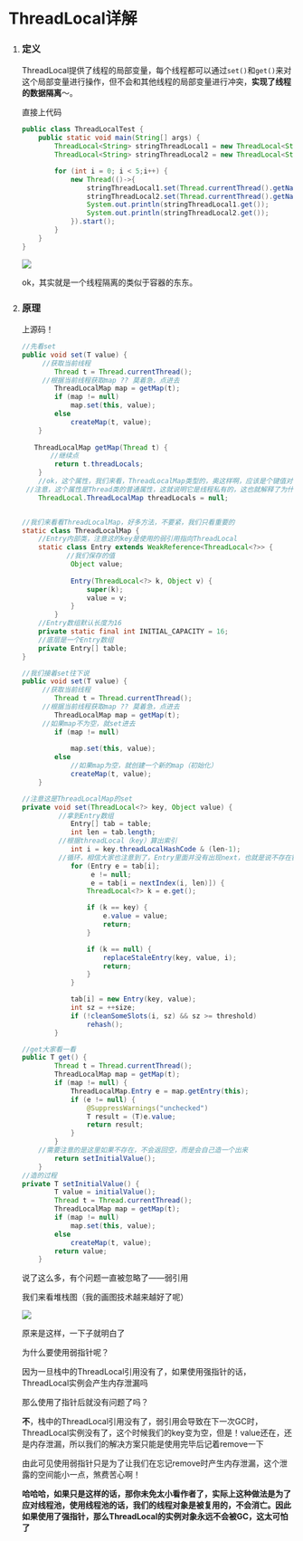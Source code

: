 # ThreadLocal详解

1. ### 定义

    ThreadLocal提供了线程的局部变量，每个线程都可以通过`set()`和`get()`来对这个局部变量进行操作，但不会和其他线程的局部变量进行冲突，**实现了线程的数据隔离**～。 

   直接上代码

   ```java
   public class ThreadLocalTest {
       public static void main(String[] args) {
           ThreadLocal<String> stringThreadLocal1 = new ThreadLocal<String>();
           ThreadLocal<String> stringThreadLocal2 = new ThreadLocal<String>();
   
           for (int i = 0; i < 5;i++) {
               new Thread(()->{
                   stringThreadLocal1.set(Thread.currentThread().getName()+"a");
                   stringThreadLocal2.set(Thread.currentThread().getName()+"b");
                   System.out.println(stringThreadLocal1.get());
                   System.out.println(stringThreadLocal2.get());
               }).start();
           }
       }
   }
   ```

   ![](https://pic.imgdb.cn/item/603ce0335f4313ce2569aa8c.png)

   ok，其实就是一个线程隔离的类似于容器的东东。

2. ### 原理

   上源码！

   ```java
   //先看set
   public void set(T value) {
       	//获取当前线程
           Thread t = Thread.currentThread();
       	//根据当前线程获取map ?? 莫着急，点进去
           ThreadLocalMap map = getMap(t);
           if (map != null)
               map.set(this, value);
           else
               createMap(t, value);
       }
       
      ThreadLocalMap getMap(Thread t) {
          //继续点
           return t.threadLocals;
       }
       //ok，这个属性，我们来看，ThreadLocalMap类型的，奥这样啊，应该是个键值对
   	//注意，这个属性是Thread类的普通属性，这就说明它是线程私有的，这也就解释了为什么它实现了线程的数据隔离
       ThreadLocal.ThreadLocalMap threadLocals = null;
   
   
   //我们来看看ThreadLocalMap，好多方法，不要紧，我们只看重要的
   static class ThreadLocalMap {
       //Entry内部类，注意这的key是使用的弱引用指向ThreadLocal
       static class Entry extends WeakReference<ThreadLocal<?>> {
              //我们保存的值
               Object value;
   			
               Entry(ThreadLocal<?> k, Object v) {
                   super(k);
                   value = v;
               }
           }
       //Entry数组默认长度为16
       private static final int INITIAL_CAPACITY = 16;
       //底层是一个Entry数组 
       private Entry[] table;
   }
   
   //我们接着set往下说
   public void set(T value) {
       	//获取当前线程
           Thread t = Thread.currentThread();
       	//根据当前线程获取map ?? 莫着急，点进去
           ThreadLocalMap map = getMap(t);
       	//如果map不为空，就set进去
           if (map != null)
           
               map.set(this, value);
           else
               //如果map为空，就创建一个新的map（初始化）
               createMap(t, value);
       }
   
   //注意这是ThreadLocalMap的set
   private void set(ThreadLocal<?> key, Object value) {
   			//拿到Entry数组
               Entry[] tab = table;
               int len = tab.length;
       		//根据threadLocal（key）算出索引
               int i = key.threadLocalHashCode & (len-1);
   			//循环，相信大家也注意到了，Entry里面并没有出现next，也就是说不存在链表，那他是咋处理			hash冲突的呢，其实很简单，一直往后遍历就可以了，找到第一个为空的位子，但是因为这种原因，查				找起来的速度肯定比较慢
               for (Entry e = tab[i];
                    e != null;
                    e = tab[i = nextIndex(i, len)]) {
                   ThreadLocal<?> k = e.get();
   
                   if (k == key) {
                       e.value = value;
                       return;
                   }
   
                   if (k == null) {
                       replaceStaleEntry(key, value, i);
                       return;
                   }
               }
   
               tab[i] = new Entry(key, value);
               int sz = ++size;
               if (!cleanSomeSlots(i, sz) && sz >= threshold)
                   rehash();
           }
   
   //get大家看一看
   public T get() {
           Thread t = Thread.currentThread();
           ThreadLocalMap map = getMap(t);
           if (map != null) {
               ThreadLocalMap.Entry e = map.getEntry(this);
               if (e != null) {
                   @SuppressWarnings("unchecked")
                   T result = (T)e.value;
                   return result;
               }
           }
       //需要注意的是这里如果不存在，不会返回空，而是会自己造一个出来
           return setInitialValue();
       }
   //造的过程
   private T setInitialValue() {
           T value = initialValue();
           Thread t = Thread.currentThread();
           ThreadLocalMap map = getMap(t);
           if (map != null)
               map.set(this, value);
           else
               createMap(t, value);
           return value;
       }
   ```

   说了这么多，有个问题一直被忽略了——弱引用

   我们来看堆栈图（我的画图技术越来越好了呢）

   ![](https://pic.imgdb.cn/item/603cea415f4313ce2570509f.jpg)

   原来是这样，一下子就明白了

   为什么要使用弱指针呢？

   因为一旦栈中的ThreadLocal引用没有了，如果使用强指针的话，ThreadLocal实例会产生内存泄漏吗

   那么使用了指针后就没有问题了吗？

   **不**，栈中的ThreadLocal引用没有了，弱引用会导致在下一次GC时，ThreadLocal实例没有了，这个时候我们的key变为空，但是！value还在，还是内存泄漏，所以我们的解决方案只能是使用完毕后记着remove一下

   由此可见使用弱指针只是为了让我们在忘记remove时产生内存泄漏，这个泄露的空间能小一点，煞费苦心啊！

   **哈哈哈，如果只是这样的话，那你未免太小看作者了，实际上这种做法是为了应对线程池，使用线程池的话，我们的线程对象是被复用的，不会消亡。因此如果使用了强指针，那么ThreadLocal的实例对象永远不会被GC，这太可怕了**
   
   